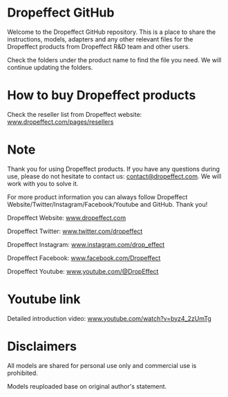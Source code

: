 # Dropeffect GitHub
Welcome to the Dropeffect GitHub repository. This is a place to share the instructions, models, adapters and any other relevant files for the Dropeffect products from Dropeffect R&D team and other users. 

Check the folders under the product name to find the file you need. We will continue updating the folders.

# How to buy Dropeffect products
Check the reseller list from Dropeffect website: www.dropeffect.com/pages/resellers

# Note
Thank you for using Dropeffect products. If you have any questions during use, please do not hesitate to contact us: contact@dropeffect.com. We will work with you to solve it. 

For more product information you can always follow Dropeffect Website/Twitter/Instagram/Facebook/Youtube and GitHub. Thank you!

Dropeffect Website: www.dropeffect.com

Dropeffect Twitter: www.twitter.com/dropeffect

Dropeffect Instagram: www.instagram.com/drop_effect

Dropeffect Facebook: www.facebook.com/Dropeffect

Dropeffect Youtube: www.youtube.com/@DropEffect

# Youtube link
Detailed introduction video: www.youtube.com/watch?v=byz4_2zUmTg

# Disclaimers
All models are shared for personal use only and commercial use is prohibited.

Models reuploaded base on original author's statement.
